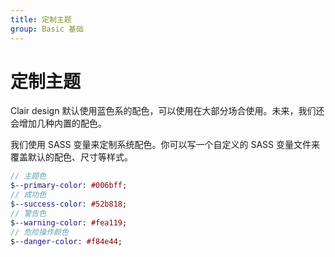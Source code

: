 ```yaml
---
title: 定制主题
group: Basic 基础
---
```


# 定制主题

Clair design 默认使用蓝色系的配色，可以使用在大部分场合使用。未来，我们还会增加几种内置的配色。

我们使用 SASS 变量来定制系统配色。你可以写一个自定义的 SASS 变量文件来覆盖默认的配色、尺寸等样式。

```sass
// 主题色
$--primary-color: #006bff;
// 成功色
$--success-color: #52b818;
// 警告色
$--warning-color: #fea119;
// 危险操作颜色
$--danger-color: #f84e44;
```
